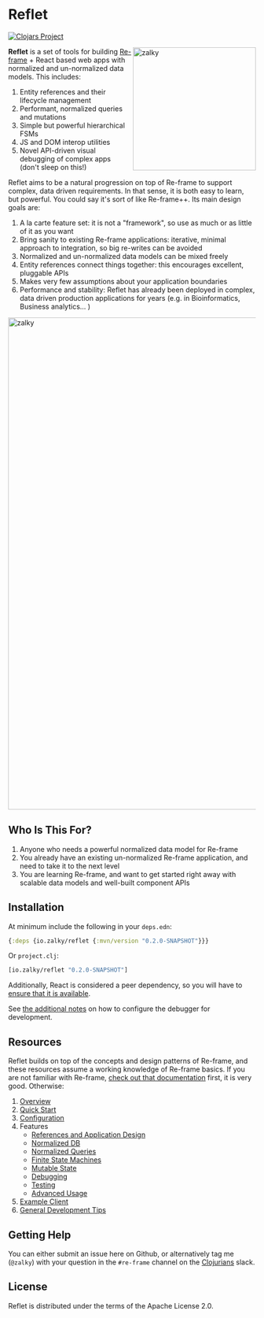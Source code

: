 
# Reflet

[![Clojars Project](https://img.shields.io/clojars/v/io.zalky/reflet?labelColor=blue&color=green&style=flat-square&logo=clojure&logoColor=fff)](https://clojars.org/io.zalky/reflet)

<img src="https://i.imgur.com/1nfbVFZ.jpg" title="zalky" align="right" width="250"/>

**Reflet** is a set of tools for building
[Re-frame](https://github.com/day8/re-frame) + React based web apps
with normalized and un-normalized data models. This includes:

1. Entity references and their lifecycle management
2. Performant, normalized queries and mutations
3. Simple but powerful hierarchical FSMs
4. JS and DOM interop utilities
5. Novel API-driven visual debugging of complex apps (don't sleep on
   this!)

Reflet aims to be a natural progression on top of Re-frame to support
complex, data driven requirements. In that sense, it is both easy to
learn, but powerful. You could say it's sort of like Re-frame++. Its
main design goals are:

1. A la carte feature set: it is not a "framework", so use as much or
   as little of it as you want
2. Bring sanity to existing Re-frame applications: iterative, minimal
   approach to integration, so big re-writes can be avoided
3. Normalized and un-normalized data models can be mixed freely
4. Entity references connect things together: this encourages
   excellent, pluggable APIs
5. Makes very few assumptions about your application boundaries
6. Performance and stability: Reflet has already been deployed in
   complex, data driven production applications for years
   (e.g. in Bioinformatics, Business analytics... )

<img src="https://i.imgur.com/D1UUVkw.jpg" title="zalky" align="center" width="1000"/>

## Who Is This For?

1. Anyone who needs a powerful normalized data model for Re-frame
2. You already have an existing un-normalized Re-frame application,
   and need to take it to the next level
3. You are learning Re-frame, and want to get started right away with
   scalable data models and well-built component APIs

## Installation

At minimum include the following in your `deps.edn`:

```clj
{:deps {io.zalky/reflet {:mvn/version "0.2.0-SNAPSHOT"}}}
```

Or `project.clj`:

```clj
[io.zalky/reflet "0.2.0-SNAPSHOT"]
```

Additionally, React is considered a peer dependency, so you will have
to [ensure that it is available](Configuration.md#react).

See [the additional notes](Configuration.md) on how to configure the
debugger for development.

## Resources

Reflet builds on top of the concepts and design patterns of Re-frame,
and these resources assume a working knowledge of Re-frame basics. If
you are not familiar with Re-frame, [check out that
documentation](https://day8.github.io/re-frame/re-frame/) first, it is
very good. Otherwise:

1. [Overview](#overview)
2. [Quick Start](Quick-Start.md)
3. [Configuration](Configuration.md)
4. Features
   - [References and Application Design](References-and-Application-Design.md)
   - [Normalized DB](Normalized-DB.md)
   - [Normalized Queries](Normalized-Queries.md)
   - [Finite State Machines](Finite-State-Machines.md)
   - [Mutable State](Mutable-State.md)
   - [Debugging](Debugging.md)
   - [Testing](Testing.md)
   - [Advanced Usage](Advanced-Usage.md)
5. [Example Client](Example-Client.md)
6. [General Development Tips](General-Development-Tips.md)

## Getting Help

You can either submit an issue here on Github, or alternatively tag me
(`@zalky`) with your question in the `#re-frame` channel on the
[Clojurians](https://clojurians.slack.com) slack.

## License

Reflet is distributed under the terms of the Apache License 2.0.
